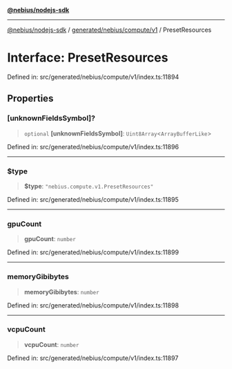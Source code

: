 [**@nebius/nodejs-sdk**](../../../../../README.md)

---

[@nebius/nodejs-sdk](../../../../../README.md) / [generated/nebius/compute/v1](../README.md) / PresetResources

# Interface: PresetResources

Defined in: src/generated/nebius/compute/v1/index.ts:11894

## Properties

### \[unknownFieldsSymbol\]?

> `optional` **\[unknownFieldsSymbol\]**: `Uint8Array`\<`ArrayBufferLike`\>

Defined in: src/generated/nebius/compute/v1/index.ts:11896

---

### $type

> **$type**: `"nebius.compute.v1.PresetResources"`

Defined in: src/generated/nebius/compute/v1/index.ts:11895

---

### gpuCount

> **gpuCount**: `number`

Defined in: src/generated/nebius/compute/v1/index.ts:11899

---

### memoryGibibytes

> **memoryGibibytes**: `number`

Defined in: src/generated/nebius/compute/v1/index.ts:11898

---

### vcpuCount

> **vcpuCount**: `number`

Defined in: src/generated/nebius/compute/v1/index.ts:11897
